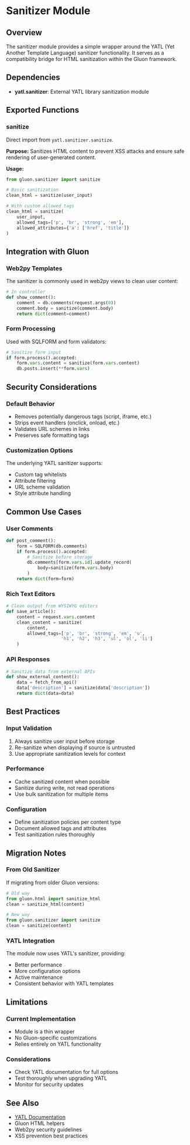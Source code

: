 # Sanitizer Module

## Overview
The sanitizer module provides a simple wrapper around the YATL (Yet Another Template Language) sanitizer functionality. It serves as a compatibility bridge for HTML sanitization within the Gluon framework.

## Dependencies
- **yatl.sanitizer**: External YATL library sanitization module

## Exported Functions

### sanitize
Direct import from `yatl.sanitizer.sanitize`.

**Purpose:**
Sanitizes HTML content to prevent XSS attacks and ensure safe rendering of user-generated content.

**Usage:**
```python
from gluon.sanitizer import sanitize

# Basic sanitization
clean_html = sanitize(user_input)

# With custom allowed tags
clean_html = sanitize(
    user_input,
    allowed_tags=['p', 'br', 'strong', 'em'],
    allowed_attributes={'a': ['href', 'title']}
)
```

## Integration with Gluon

### Web2py Templates
The sanitizer is commonly used in web2py views to clean user content:

```python
# In controller
def show_comment():
    comment = db.comments(request.args(0))
    comment.body = sanitize(comment.body)
    return dict(comment=comment)
```

### Form Processing
Used with SQLFORM and form validators:

```python
# Sanitize form input
if form.process().accepted:
    form.vars.content = sanitize(form.vars.content)
    db.posts.insert(**form.vars)
```

## Security Considerations

### Default Behavior
- Removes potentially dangerous tags (script, iframe, etc.)
- Strips event handlers (onclick, onload, etc.)
- Validates URL schemes in links
- Preserves safe formatting tags

### Customization Options
The underlying YATL sanitizer supports:
- Custom tag whitelists
- Attribute filtering
- URL scheme validation
- Style attribute handling

## Common Use Cases

### User Comments
```python
def post_comment():
    form = SQLFORM(db.comments)
    if form.process().accepted:
        # Sanitize before storage
        db.comments[form.vars.id].update_record(
            body=sanitize(form.vars.body)
        )
    return dict(form=form)
```

### Rich Text Editors
```python
# Clean output from WYSIWYG editors
def save_article():
    content = request.vars.content
    clean_content = sanitize(
        content,
        allowed_tags=['p', 'br', 'strong', 'em', 'u', 
                     'h1', 'h2', 'h3', 'ul', 'ol', 'li']
    )
```

### API Responses
```python
# Sanitize data from external APIs
def show_external_content():
    data = fetch_from_api()
    data['description'] = sanitize(data['description'])
    return dict(data=data)
```

## Best Practices

### Input Validation
1. Always sanitize user input before storage
2. Re-sanitize when displaying if source is untrusted
3. Use appropriate sanitization levels for context

### Performance
- Cache sanitized content when possible
- Sanitize during write, not read operations
- Use bulk sanitization for multiple items

### Configuration
- Define sanitization policies per content type
- Document allowed tags and attributes
- Test sanitization rules thoroughly

## Migration Notes

### From Old Sanitizer
If migrating from older Gluon versions:

```python
# Old way
from gluon.html import sanitize_html
clean = sanitize_html(content)

# New way  
from gluon.sanitizer import sanitize
clean = sanitize(content)
```

### YATL Integration
The module now uses YATL's sanitizer, providing:
- Better performance
- More configuration options
- Active maintenance
- Consistent behavior with YATL templates

## Limitations

### Current Implementation
- Module is a thin wrapper
- No Gluon-specific customizations
- Relies entirely on YATL functionality

### Considerations
- Check YATL documentation for full options
- Test thoroughly when upgrading YATL
- Monitor for security updates

## See Also
- [YATL Documentation](https://github.com/web2py/yatl)
- Gluon HTML helpers
- Web2py security guidelines
- XSS prevention best practices